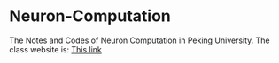 # Neuron-Computation
The Notes and Codes of Neuron Computation in Peking University.
The class website is: [This link](www.cnbc.cmu.edu/~tai/nc19.html)
